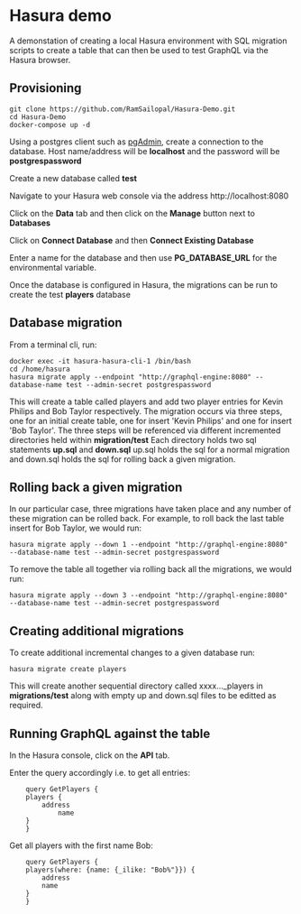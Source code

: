 # Hasura demo

A demonstation of creating a local Hasura environment with SQL migration scripts to create a table that can then be used to test GraphQL via the Hasura browser.

## Provisioning

    git clone https://github.com/RamSailopal/Hasura-Demo.git
    cd Hasura-Demo
    docker-compose up -d

Using a postgres client such as [pgAdmin](https://www.pgadmin.org/), create a connection to the database. Host name/address will be **localhost** and the password will be **postgrespassword**

Create a new database called **test**

Navigate to your Hasura web console via the address http://localhost:8080

Click on the **Data** tab and then click on the **Manage** button next to **Databases**

Click on **Connect Database** and then **Connect Existing Database**

Enter a name for the database and then use **PG_DATABASE_URL** for the environmental variable.

Once the database is configured in Hasura, the migrations can be run to create the test **players** database

## Database migration

From a terminal cli, run:

    docker exec -it hasura-hasura-cli-1 /bin/bash
    cd /home/hasura
    hasura migrate apply --endpoint "http://graphql-engine:8080" --database-name test --admin-secret postgrespassword

This will create a table called players and add two player entries for Kevin Philips and Bob Taylor respectively. The migration occurs via three steps, one for an initial create table, one for insert 'Kevin Philips' and one for insert 'Bob Taylor'. The three steps will be referenced via different incremented directories held within **migration/test** Each directory holds two sql statements **up.sql** and **down.sql** up.sql holds the sql for a normal migration and down.sql holds the sql for rolling back a given migration.

## Rolling back a given migration

In our particular case, three migrations have taken place and any number of these migration can be rolled back. For example, to roll back the last table insert for Bob Taylor, we would run:

    hasura migrate apply --down 1 --endpoint "http://graphql-engine:8080" --database-name test --admin-secret postgrespassword

To remove the table all together via rolling back all the migrations, we would run:

    hasura migrate apply --down 3 --endpoint "http://graphql-engine:8080" --database-name test --admin-secret postgrespassword

## Creating additional migrations
 
To create additional incremental changes to a given database run:

    hasura migrate create players

This will create another sequential directory called xxxx..._players in **migrations/test** along with empty up and down.sql files to be editted as required.


## Running GraphQL against the table

In the Hasura console, click on the **API** tab.

Enter the query accordingly i.e. to get all entries:

        query GetPlayers {
        players {
            address
                name
        }
        }

Get all players with the first name Bob:

        query GetPlayers {
        players(where: {name: {_ilike: "Bob%"}}) {
            address
            name
        }
        }







